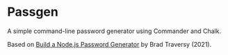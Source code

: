 # Passgen

A simple command-line password generator using Commander and Chalk.

Based on [Build a Node.js Password Generator](https://www.youtube.com/watch?v=3Xx83JAktXk) by Brad Traversy (2021).
